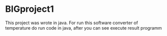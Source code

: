 # BIGproject1
This project was wrote in java. For run this software converter of temperature do run code in java, after you can see execute result programm
